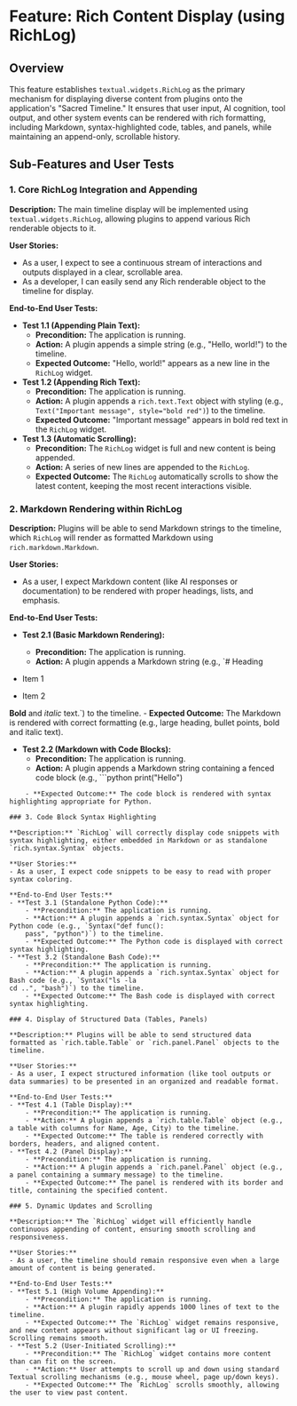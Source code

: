 # Feature: Rich Content Display (using RichLog)

## Overview

This feature establishes `textual.widgets.RichLog` as the primary mechanism for displaying diverse content from plugins onto the application's "Sacred Timeline." It ensures that user input, AI cognition, tool output, and other system events can be rendered with rich formatting, including Markdown, syntax-highlighted code, tables, and panels, while maintaining an append-only, scrollable history.

## Sub-Features and User Tests

### 1. Core RichLog Integration and Appending

**Description:** The main timeline display will be implemented using `textual.widgets.RichLog`, allowing plugins to append various Rich renderable objects to it.

**User Stories:**
- As a user, I expect to see a continuous stream of interactions and outputs displayed in a clear, scrollable area.
- As a developer, I can easily send any Rich renderable object to the timeline for display.

**End-to-End User Tests:**
- **Test 1.1 (Appending Plain Text):**
    - **Precondition:** The application is running.
    - **Action:** A plugin appends a simple string (e.g., "Hello, world!") to the timeline.
    - **Expected Outcome:** "Hello, world!" appears as a new line in the `RichLog` widget.
- **Test 1.2 (Appending Rich Text):**
    - **Precondition:** The application is running.
    - **Action:** A plugin appends a `rich.text.Text` object with styling (e.g., `Text("Important message", style="bold red")`) to the timeline.
    - **Expected Outcome:** "Important message" appears in bold red text in the `RichLog` widget.
- **Test 1.3 (Automatic Scrolling):**
    - **Precondition:** The `RichLog` widget is full and new content is being appended.
    - **Action:** A series of new lines are appended to the `RichLog`.
    - **Expected Outcome:** The `RichLog` automatically scrolls to show the latest content, keeping the most recent interactions visible.

### 2. Markdown Rendering within RichLog

**Description:** Plugins will be able to send Markdown strings to the timeline, which `RichLog` will render as formatted Markdown using `rich.markdown.Markdown`.

**User Stories:**
- As a user, I expect Markdown content (like AI responses or documentation) to be rendered with proper headings, lists, and emphasis.

**End-to-End User Tests:**
- **Test 2.1 (Basic Markdown Rendering):**
    - **Precondition:** The application is running.
    - **Action:** A plugin appends a Markdown string (e.g., `# Heading

- Item 1
- Item 2

**Bold** and *italic* text.`) to the timeline.
    - **Expected Outcome:** The Markdown is rendered with correct formatting (e.g., large heading, bullet points, bold and italic text).
- **Test 2.2 (Markdown with Code Blocks):**
    - **Precondition:** The application is running.
    - **Action:** A plugin appends a Markdown string containing a fenced code block (e.g., ```python
print("Hello")
```) to the timeline.
    - **Expected Outcome:** The code block is rendered with syntax highlighting appropriate for Python.

### 3. Code Block Syntax Highlighting

**Description:** `RichLog` will correctly display code snippets with syntax highlighting, either embedded in Markdown or as standalone `rich.syntax.Syntax` objects.

**User Stories:**
- As a user, I expect code snippets to be easy to read with proper syntax coloring.

**End-to-End User Tests:**
- **Test 3.1 (Standalone Python Code):**
    - **Precondition:** The application is running.
    - **Action:** A plugin appends a `rich.syntax.Syntax` object for Python code (e.g., `Syntax("def func():
    pass", "python")`) to the timeline.
    - **Expected Outcome:** The Python code is displayed with correct syntax highlighting.
- **Test 3.2 (Standalone Bash Code):**
    - **Precondition:** The application is running.
    - **Action:** A plugin appends a `rich.syntax.Syntax` object for Bash code (e.g., `Syntax("ls -la
cd ..", "bash")`) to the timeline.
    - **Expected Outcome:** The Bash code is displayed with correct syntax highlighting.

### 4. Display of Structured Data (Tables, Panels)

**Description:** Plugins will be able to send structured data formatted as `rich.table.Table` or `rich.panel.Panel` objects to the timeline.

**User Stories:**
- As a user, I expect structured information (like tool outputs or data summaries) to be presented in an organized and readable format.

**End-to-End User Tests:**
- **Test 4.1 (Table Display):**
    - **Precondition:** The application is running.
    - **Action:** A plugin appends a `rich.table.Table` object (e.g., a table with columns for Name, Age, City) to the timeline.
    - **Expected Outcome:** The table is rendered correctly with borders, headers, and aligned content.
- **Test 4.2 (Panel Display):**
    - **Precondition:** The application is running.
    - **Action:** A plugin appends a `rich.panel.Panel` object (e.g., a panel containing a summary message) to the timeline.
    - **Expected Outcome:** The panel is rendered with its border and title, containing the specified content.

### 5. Dynamic Updates and Scrolling

**Description:** The `RichLog` widget will efficiently handle continuous appending of content, ensuring smooth scrolling and responsiveness.

**User Stories:**
- As a user, the timeline should remain responsive even when a large amount of content is being generated.

**End-to-End User Tests:**
- **Test 5.1 (High Volume Appending):**
    - **Precondition:** The application is running.
    - **Action:** A plugin rapidly appends 1000 lines of text to the timeline.
    - **Expected Outcome:** The `RichLog` widget remains responsive, and new content appears without significant lag or UI freezing. Scrolling remains smooth.
- **Test 5.2 (User-Initiated Scrolling):**
    - **Precondition:** The `RichLog` widget contains more content than can fit on the screen.
    - **Action:** User attempts to scroll up and down using standard Textual scrolling mechanisms (e.g., mouse wheel, page up/down keys).
    - **Expected Outcome:** The `RichLog` scrolls smoothly, allowing the user to view past content.